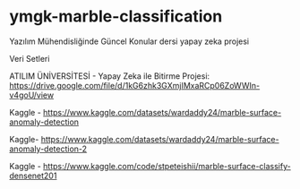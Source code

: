 # ymgk-marble-classification
Yazılım Mühendisliğinde Güncel Konular dersi yapay zeka projesi

Veri Setleri

ATILIM ÜNİVERSİTESİ - Yapay Zeka ile Bitirme Projesi: https://drive.google.com/file/d/1kG6zhk3GXmjIMxaRCp06ZoWWIn-v4goU/view

Kaggle - https://www.kaggle.com/datasets/wardaddy24/marble-surface-anomaly-detection

Kaggle- https://www.kaggle.com/datasets/wardaddy24/marble-surface-anomaly-detection-2

Kaggle - https://www.kaggle.com/code/stpeteishii/marble-surface-classify-densenet201
